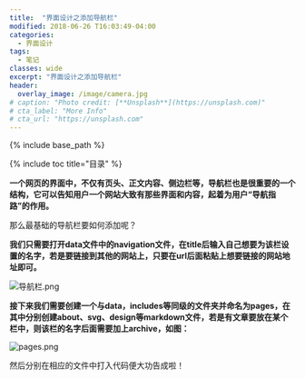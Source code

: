 ```yaml
---
title:  "界面设计之添加导航栏"
modified: 2018-06-26 T16:03:49-04:00
categories: 
  - 界面设计
tags:
  - 笔记
classes: wide
excerpt: "界面设计之添加导航栏"
header:
  overlay_image: /image/camera.jpg
# caption: "Photo credit: [**Unsplash**](https://unsplash.com)"
# cta_label: "More Info"
# cta_url: "https://unsplash.com"
---
```


{% include base_path %}

{% include toc title="目录" %}







**一个网页的界面中，不仅有页头、正文内容、侧边栏等，导航栏也是很重要的一个结构，它可以告知用户一个网站大致有那些界面和内容，起着为用户“导航指路”的作用。**

那么最基础的导航栏要如何添加呢？

**我们只需要打开data文件中的navigation文件，在title后输入自己想要为该栏设置的名字，若是要链接到其他的网站上，只要在url后面粘贴上想要链接的网站地址即可。**


![导航栏.png](https://upload-images.jianshu.io/upload_images/9467429-687ecf6f1d1f2ac0.png?imageMogr2/auto-orient/strip%7CimageView2/2/w/1240)


**接下来我们需要创建一个与data，includes等同级的文件夹并命名为pages，在其中分别创建about、svg、design等markdown文件，若是有文章要放在某个栏中，则该栏的名字后面需要加上archive，如图：**

![pages.png](https://upload-images.jianshu.io/upload_images/9467429-adfd050da441d6e6.png?imageMogr2/auto-orient/strip%7CimageView2/2/w/1240)

然后分别在相应的文件中打入代码便大功告成啦！